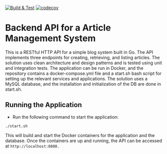 [![Build & Test](https://github.com/vatsal-chaturvedi/article-management-sys/actions/workflows/build_test.yml/badge.svg)](https://github.com/vatsal-chaturvedi/article-management-sys/actions/workflows/build_test.yml) [![codecov](https://codecov.io/gh/vatsal-chaturvedi/article-management-sys/branch/main/graph/badge.svg?token=S4Q2G7L25O)](https://codecov.io/gh/vatsal-chaturvedi/article-management-sys)
# Backend API for a Article Management System
This is a RESTful HTTP API for a simple blog system built in Go. The API implements three endpoints for creating, retrieving, and listing articles. 
The solution uses clean architecture and design patterns and is tested using unit and integration tests. The application can be run in Docker, and the repository contains a docker-compose.yml file and a start.sh bash script for setting up the relevant services and applications. 
The solution uses a MySQL database, and the installation and initialization of the DB are done in start.sh.

## Running the Application
* Run the following command to start the application:
```
./start.sh
```
This will build and start the Docker containers for the application and the database.
Once the containers are up and running, the API can be accessed at `http://localhost:8080.`